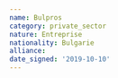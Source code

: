 ```yaml
---
name: Bulpros
category: private_sector
nature: Entreprise
nationality: Bulgarie
alliance: 
date_signed: '2019-10-10'
---
```

    